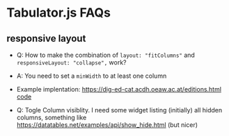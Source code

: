 # Tabulator.js FAQs

## responsive layout

* Q: How to make the combination of `layout: "fitColumns"` and `responsiveLayout: "collapse",` work?
* A: You need to set a `minWidth` to at least one column
* Example implentation: https://dig-ed-cat.acdh.oeaw.ac.at/editions.html [code](https://github.com/acdh-oeaw/dig-ed-cat-static/blob/main/html/js/editions.js)

* Q: Togle Column visiblity. I need some widget listing (initially) all hidden columns, something like https://datatables.net/examples/api/show_hide.html (but nicer)